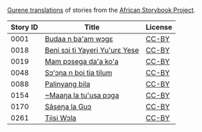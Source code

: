 [Gurene translations](http://africanstorybook.org/language/gurene) of stories from the [African Storybook Project](http://africanstorybook.org).

Story ID | Title | License
-------- | ----- | -------
0001 | [Budaa n ba'am wɔgε ](http://africanstorybook.org/stories/budaa-n-ba’am-wↄgε) | [CC-BY](https://creativecommons.org/licenses/by/3.0/)
0018 | [Beni sɔi ti Yayeri Yu'urɛ Yese](http://africanstorybook.org/stories/beni-sↄi-ti-yayeri-yu’urɛ-yese) | [CC-BY](https://creativecommons.org/licenses/by/3.0/)
0019 | [Mam pɔsega da'a ko'a](http://africanstorybook.org/stories/mam-pͻsega-da’-ko’) | [CC-BY](https://creativecommons.org/licenses/by/3.0/)
0048 | [Sɔʻɔŋa n boi tia tilum](http://africanstorybook.org/stories/sɔʻɔŋ-n-boi-tia-tilum) | [CC-BY](https://creativecommons.org/licenses/by/3.0/)
0088 | [Palinyang bila](http://africanstorybook.org/stories/palinyang-bila) | [CC-BY](https://creativecommons.org/licenses/by/3.0/)
0154 | [~Maaŋa la tu'usa pɔga](http://africanstorybook.org/stories/maaŋ-la-tu’usa-pↄga) | [CC-BY](https://creativecommons.org/licenses/by/3.0/)
0170 | [Sãseŋa la Guɔ](http://africanstorybook.org/stories/sãseŋ-la-guͻ) | [CC-BY](https://creativecommons.org/licenses/by/3.0/)
0261 | [Tiisi Wɔla](http://africanstorybook.org/stories/tiisi-wɔla) | [CC-BY](https://creativecommons.org/licenses/by/3.0/)
